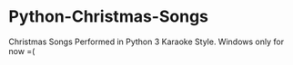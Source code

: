# Python-Christmas-Songs
Christmas Songs Performed in Python 3 Karaoke Style. Windows only for now =(
